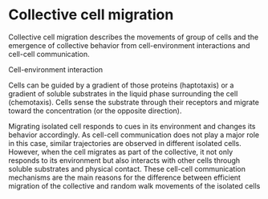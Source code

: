 # Collective cell migration


Collective cell migration describes the movements of group of cells and the emergence of collective behavior from cell-environment interactions and cell-cell communication.

Cell-environment interaction

Cells can be guided by a gradient of those proteins (haptotaxis) or a gradient of soluble substrates in the liquid phase surrounding the cell (chemotaxis). Cells sense the substrate through their receptors and migrate toward the concentration (or the opposite direction).

Migrating isolated cell responds to cues in its environment and changes its behavior accordingly. As cell-cell communication does not play a major role in this case, similar trajectories are observed in different isolated cells. However, when the cell migrates as part of the collective, it not only responds to its environment but also interacts with other cells through soluble substrates and physical contact. These cell-cell communication mechanisms are the main reasons for the difference between efficient migration of the collective and random walk movements of the isolated cells
